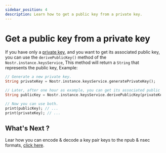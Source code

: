 ```yaml
---
sidebar_position: 4
description: Learn how to get a public key from a private key.
---
```


# Get a public key from a private key

If you have only a [private key](./generate-private-key-directly), and you want to get its associated public key, you can use the `derivePublicKey()` method of the `Nostr.instance.keysService`, This method will return a `String` that represents the public key, Example:

```dart
// Generate a new private key.
String privateKey = Nostr.instance.keysService.generatePrivateKey();

// Later, after one hour as example, you can get its associated public key.
String publicKey = Nostr.instance.keysService.derivePublicKey(privateKey);

// Now you can use both.
print(publicKey); // ...
print(privateKey); // ...
```

## What's Next ?

Lear how you can encode & decode a key pair keys to the npub & nsec formats, [click here](./encode-decode-key-pair-keys-to-npub-nsec-formats).
